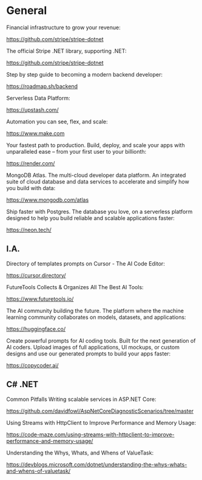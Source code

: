 # General

Financial infrastructure to grow your revenue:

https://github.com/stripe/stripe-dotnet

The official Stripe .NET library, supporting .NET:

https://github.com/stripe/stripe-dotnet

Step by step guide to becoming a modern backend developer:

https://roadmap.sh/backend

Serverless Data Platform:

https://upstash.com/

Automation you can see, flex, and scale:

https://www.make.com

Your fastest path to production. Build, deploy, and scale your apps with unparalleled ease – from your first user to your billionth:

https://render.com/

MongoDB Atlas. The multi-cloud developer data platform. An integrated suite of cloud database and data services to accelerate and simplify how you build with data:

https://www.mongodb.com/atlas

Ship faster with Postgres. The database you love, on a serverless platform designed to help you build reliable and scalable applications faster:

https://neon.tech/

## I.A.

Directory of templates prompts on Cursor - The AI Code Editor:

https://cursor.directory/

FutureTools Collects & Organizes All The Best AI Tools:

https://www.futuretools.io/

The AI community building the future. The platform where the machine learning community collaborates on models, datasets, and applications:

https://huggingface.co/

Create powerful prompts for AI coding tools. Built for the next generation of AI coders. Upload images of full applications, UI mockups, or custom designs and use our generated prompts to build your apps faster:

https://copycoder.ai/

## C# .NET

Common Pitfalls Writing scalable services in ASP.NET Core:

https://github.com/davidfowl/AspNetCoreDiagnosticScenarios/tree/master

Using Streams with HttpClient to Improve Performance and Memory Usage:

https://code-maze.com/using-streams-with-httpclient-to-improve-performance-and-memory-usage/

Understanding the Whys, Whats, and Whens of ValueTask:

https://devblogs.microsoft.com/dotnet/understanding-the-whys-whats-and-whens-of-valuetask/
